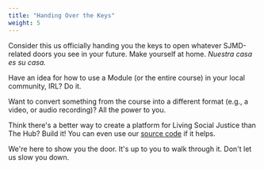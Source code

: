 ```yaml
---
title: "Handing Over the Keys"
weight: 5
---
```


Consider this us officially handing you the keys to open whatever SJMD-related doors you see in your future. Make yourself at home. _Nuestra casa es su casa._

Have an idea for how to use a Module (or the entire course) in your local community, IRL? Do it.

Want to convert something from the course into a different format (e.g., a video, or audio recording)? All the power to you.

Think there's a better way to create a platform for Living Social Justice than The Hub? Build it! You can even use our [source code](https://github.com/sjmd) if it helps.

We're here to show you the door. It's up to you to walk through it. Don't let us slow you down.
